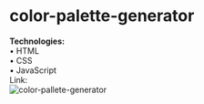 # color-palette-generator

<strong>Technologies:</strong>
<br>
• HTML
<br>
• CSS
<br>
• JavaScript
<br>
Link: 
<br>
![color-pallete-generator](https://user-images.githubusercontent.com/112293116/218329897-7d2f3a6e-70a0-4be0-8095-f2e7d4b1b560.png)
